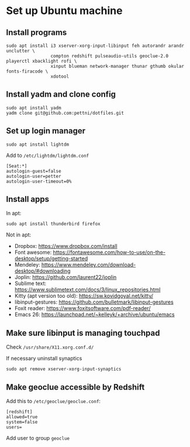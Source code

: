 # Set up Ubuntu machine

## Install programs

```
sudo apt install i3 xserver-xorg-input-libinput feh autorandr arandr unclutter \
                 compton redshift pulseaudio-utils geoclue-2.0 playerctl xbacklight rofi \
                 xinput blueman network-manager thunar gthumb okular fonts-firacode \
                 xdotool
```

## Install yadm and clone config

```
sudo apt install yadm
yadm clone git@github.com:pettni/dotfiles.git
```

## Set up login manager

```
sudo apt install lightdm
```
Add to ```/etc/lightdm/lightdm.conf``` 
```
[Seat:*]
autologin-guest=false
autologin-user=petter
autologin-user-timeout=0%
```

## Install apps

In apt:
```
sudo apt install thunderbird firefox
```

Not in apt:
 - Dropbox: https://www.dropbox.com/install
 - Font awesome: https://fontawesome.com/how-to-use/on-the-desktop/setup/getting-started
 - Mendeley: https://www.mendeley.com/download-desktop/#downloading
 - Joplin: https://github.com/laurent22/joplin
 - Sublime text: https://www.sublimetext.com/docs/3/linux_repositories.html
 - Kitty (apt version too old): https://sw.kovidgoyal.net/kitty/
 - libinput-gestures: https://github.com/bulletmark/libinput-gestures
 - Foxit reader: https://www.foxitsoftware.com/pdf-reader/
 - Emacs 26: https://launchpad.net/~kelleyk/+archive/ubuntu/emacs

## Make sure libinput is managing touchpad

Check ```/usr/share/X11.xorg.conf.d/```

If necessary uninstall synaptics
```
sudo apt remove xserver-xorg-input-synaptics
```

## Make geoclue accessible by Redshift

Add this to ```/etc/geoclue/geoclue.conf```:
```
[redshift]
allowed=true
system=false
users=
```
Add user to group ```geoclue```

